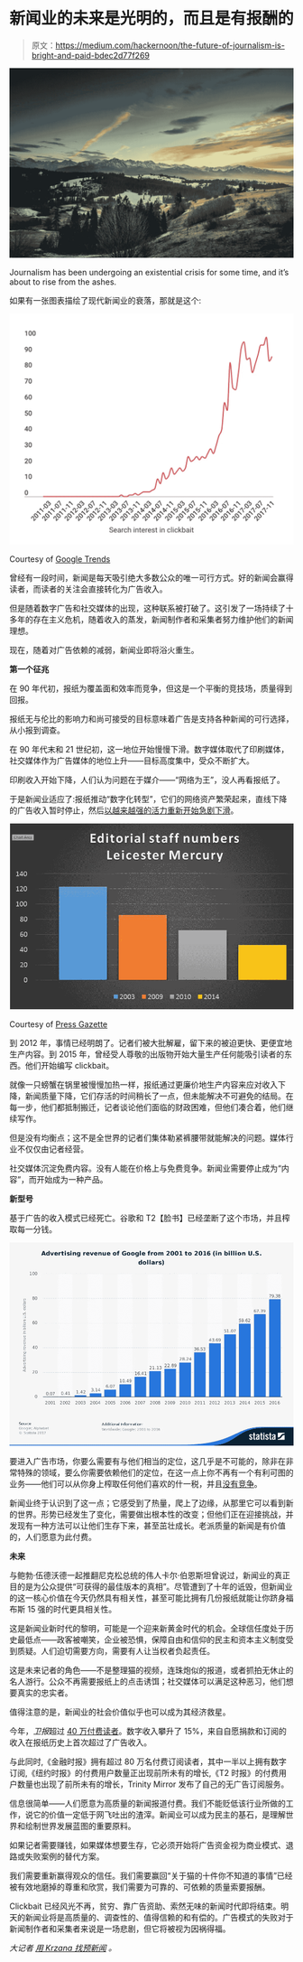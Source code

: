# 新闻业的未来是光明的，而且是有报酬的

> 原文：<https://medium.com/hackernoon/the-future-of-journalism-is-bright-and-paid-bdec2d77f269>

![](img/1f2a4daada49c2736225183f86ee2d43.png)

Journalism has been undergoing an existential crisis for some time, and it’s about to rise from the ashes.

如果有一张图表描绘了现代新闻业的衰落，那就是这个:

![](img/37b3e5bea012a16e2394f1fc3e6d95b6.png)

Courtesy of [Google Trends](https://trends.google.co.uk/trends/explore?date=all&q=clickbait)

曾经有一段时间，新闻是每天吸引绝大多数公众的唯一可行方式。好的新闻会赢得读者，而读者的关注会直接转化为广告收入。

但是随着数字广告和社交媒体的出现，这种联系被打破了。这引发了一场持续了十多年的存在主义危机，随着收入的蒸发，新闻制作者和采集者努力维护他们的新闻理想。

现在，随着对广告依赖的减弱，新闻业即将浴火重生。

**第一个征兆**

在 90 年代初，报纸为覆盖面和效率而竞争，但这是一个平衡的竞技场，质量得到回报。

报纸无与伦比的影响力和尚可接受的目标意味着广告是支持各种新闻的可行选择，从小报到调查。

在 90 年代末和 21 世纪初，这一地位开始慢慢下滑。数字媒体取代了印刷媒体，社交媒体作为广告媒体的地位上升——目标高度集中，受众不断扩大。

印刷收入开始下降，人们认为问题在于媒介——“网络为王”，没人再看报纸了。

于是新闻业适应了:报纸推动“数字化转型”，它们的网络资产繁荣起来，直线下降的广告收入暂时停止，然后[以越来越强的活力重新开始急剧下滑](http://www.pressgazette.co.uk/how-the-rise-of-online-ads-has-prompted-a-70-per-cent-cut-in-journalist-numbers-at-big-uk-regional-dailies/)。

![](img/9f7895ecdba4469a0376574915561454.png)

Courtesy of [Press Gazette](http://www.pressgazette.co.uk/how-the-rise-of-online-ads-has-prompted-a-70-per-cent-cut-in-journalist-numbers-at-big-uk-regional-dailies/)

到 2012 年，事情已经明朗了。记者们被大批解雇，留下来的被迫更快、更便宜地生产内容。到 2015 年，曾经受人尊敬的出版物开始大量生产任何能吸引读者的东西。他们开始编写 clickbait。

就像一只螃蟹在锅里被慢慢加热一样，报纸通过更廉价地生产内容来应对收入下降，新闻质量下降，它们存活的时间稍长了一点，但未能解决不可避免的结局。在每一步，他们都抵制搬迁，记者谈论他们面临的财政困难，但他们凑合着，他们继续写作。

但是没有均衡点；这不是全世界的记者们集体勒紧裤腰带就能解决的问题。媒体行业不仅仅由记者经营。

社交媒体沉淀免费内容。没有人能在价格上与免费竞争。新闻业需要停止成为“内容”，而开始成为一种产品。

**新型号**

基于广告的收入模式已经死亡。谷歌和 T2【脸书】已经垄断了这个市场，并且榨取每一分钱。

![](img/7158d6b5846e56ac750a7938ce50a5c4.png)

要进入广告市场，你要么需要有与他们相当的定位，这几乎是不可能的，除非在非常特殊的领域，要么你需要依赖他们的定位，在这一点上你不再有一个有利可图的业务——他们可以从你身上榨取任何他们喜欢的什一税，并且[没有竞争](https://digiday.com/uk/new-eu-data-law-matters-headache-ad-tech/)。

新闻业终于认识到了这一点；它感受到了热量，爬上了边缘，从那里它可以看到新的世界。形势已经发生了变化，需要做出根本性的改变；但他们正在迎接挑战，并发现有一种方法可以让他们生存下来，甚至茁壮成长。老派质量的新闻是有价值的，人们愿意为此付费。

**未来**

与鲍勃·伍德沃德一起推翻尼克松总统的伟人卡尔·伯恩斯坦曾说过，新闻业的真正目的是为公众提供“可获得的最佳版本的真相”。尽管遭到了十年的诋毁，但新闻业的这一核心价值在今天仍然具有相关性，甚至可能比拥有几份报纸就能让你跻身福布斯 15 强的时代更具相关性。

这是新闻业新时代的黎明，可能是一个迎来新黄金时代的机会。全球信任度处于历史最低点——政客被嘲笑，企业被恐惧，保障自由和信仰的民主和资本主义制度受到质疑。人们迫切需要方向，需要有人让当权者负起责任。

这是未来记者的角色——不是整理猫的视频，连珠炮似的报道，或者抓拍无休止的名人游行。公众不再需要报纸上的点击诱饵；社交媒体可以满足这种恶习，他们想要真实的忠实者。

值得注意的是，新闻业的社会价值似乎也可以成为其经济救星。

今年，*卫报*超过 [40 万付费读者](https://www.theguardian.com/gnm-press-office/2017/jul/25/)。数字收入攀升了 15%，来自自愿捐款和订阅的收入在报纸历史上首次超过了广告收入。

与此同时,《金融时报》拥有超过 80 万名付费订阅读者，其中一半以上拥有数字订阅,《纽约时报》的付费用户数量正出现前所未有的增长,《T2 时报》的付费用户数量也出现了前所未有的增长，Trinity Mirror 发布了自己的无广告订阅服务。

信息很简单——人们愿意为高质量的新闻报道付费。我们不能贬低该行业所做的工作，说它的价值一定低于网飞吐出的渣滓。新闻业可以成为民主的基石，是理解世界和绘制世界发展蓝图的重要原料。

如果记者需要赚钱，如果媒体想要生存，它必须开始将广告资金视为商业模式、退路或失败案例的替代方案。

我们需要重新赢得观众的信任。我们需要赢回“关于猫的十件你不知道的事情”已经被有效地磨掉的尊重和欣赏，我们需要为可靠的、可依赖的质量索要报酬。

Clickbait 已经风光不再，贫穷、靠广告资助、索然无味的新闻时代即将结束。明天的新闻业将是高质量的、调查性的、值得信赖的和有偿的。广告模式的失败对于新闻制作者和采集者来说是一场悲剧，但它将被视为因祸得福。

*大记者* [*用 Krzana 找预新闻*](https://krzana.com) *。*